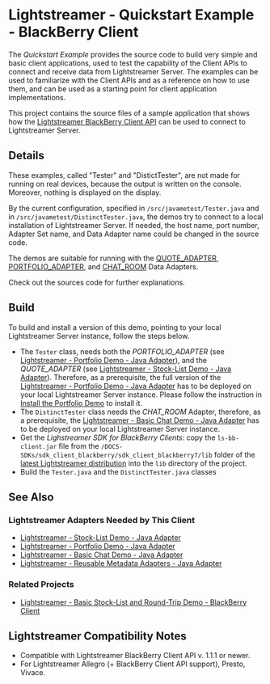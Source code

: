 # Lightstreamer - Quickstart Example - BlackBerry Client #
<!-- START DESCRIPTION lightstreamer-example-quickstart-client-blackberry -->

The *Quickstart Example* provides the source code to build very simple and basic client applications, used to test the capability of the Client APIs to connect and receive data from Lightstreamer Server. The examples can be used to familiarize with the Client APIs and as a reference on how to use them, and can be used as a starting point for client application implementations.

This project contains the source files of a sample application that shows how the [Lightstreamer BlackBerry Client API](http://www.lightstreamer.com/docs/client_blackberry_api/index.html) can be used to connect to Lightstreamer Server.

## Details

These examples, called "Tester" and "DistictTester", are not made for running on real devices, because the output is written on the console. Moreover, nothing is displayed on the display.

<!-- END DESCRIPTION lightstreamer-example-quickstart-client-blackberry -->

By the current configuration, specified in `/src/javametest/Tester.java` and in `/src/javametest/DistinctTester.java`, the demos try to connect to a local installation of Lightstreamer Server. If needed, the host name, port number, Adapter Set name, and Data Adapter name could be changed in the source code.

The demos are suitable for running with the [QUOTE_ADAPTER](https://github.com/Weswit/Lightstreamer-example-Stocklist-adapter-java), [PORTFOLIO_ADAPTER](https://github.com/Weswit/Lightstreamer-example-Portfolio-adapter-java), and [CHAT_ROOM](https://github.com/Weswit/Lightstreamer-example-Chat-adapter-java) Data Adapters.

Check out the sources code for further explanations. 

## Build

To build and install a version of this demo, pointing to your local Lightstreamer Server instance, follow the steps below.

* The `Tester` class, needs both the *PORTFOLIO_ADAPTER* (see [Lightstreamer - Portfolio Demo - Java Adapter](https://github.com/Weswit/Lightstreamer-example-Portfolio-adapter-java)), and the *QUOTE_ADAPTER* (see [Lightstreamer - Stock-List Demo - Java Adapter](https://github.com/Weswit/Lightstreamer-example-StockList-adapter-java)). Therefore, as a prerequisite, the full version of the [Lightstreamer - Portfolio Demo - Java Adapter](https://github.com/Weswit/Lightstreamer-example-Portfolio-adapter-java) has to be deployed on your local Lightstreamer Server instance. Please follow the instruction in [Install the Portfolio Demo](https://github.com/Weswit/Lightstreamer-example-Portfolio-adapter-java#install-the-portfolio-demo) to install it.
* The `DistinctTester` class needs the *CHAT_ROOM* Adapter, therefore, as a prerequisite, the [Lightstreamer - Basic Chat Demo - Java Adapter](https://github.com/Weswit/Lightstreamer-example-Chat-adapter-java) has to be deployed on your local Lightstreamer Server instance.
* Get the *Lighstreamer SDK for BlackBerry Clients*: copy the `ls-bb-client.jar` file from the `/DOCS-SDKs/sdk_client_blackberry/sdk_client_blackberry7/lib` folder of the [latest Lightstreamer distribution](http://www.lightstreamer.com/download) into the `lib` directory of the project.
* Build the `Tester.java` and the `DistinctTester.java` classes

## See Also

### Lightstreamer Adapters Needed by This Client
<!-- START RELATED_ENTRIES -->

* [Lightstreamer - Stock-List Demo - Java Adapter](https://github.com/Weswit/Lightstreamer-example-Stocklist-adapter-java)
* [Lightstreamer - Portfolio Demo - Java Adapter](https://github.com/Weswit/Lightstreamer-example-Portfolio-adapter-java)
* [Lightstreamer - Basic Chat Demo - Java Adapter](https://github.com/Weswit/Lightstreamer-example-Chat-adapter-java)
* [Lightstreamer - Reusable Metadata Adapters - Java Adapter](https://github.com/Weswit/Lightstreamer-example-ReusableMetadata-adapter-java)

<!-- END RELATED_ENTRIES -->

### Related Projects

* [Lightstreamer - Basic Stock-List and Round-Trip Demo - BlackBerry Client](https://github.com/Weswit/Lightstreamer-example-StockList-client-blackberry)

## Lightstreamer Compatibility Notes

- Compatible with Lightstreamer BlackBerry Client API v. 1.1.1 or newer.
- For Lightstreamer Allegro (+ BlackBerry Client API support), Presto, Vivace.
